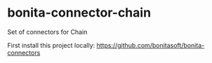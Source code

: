 # bonita-connector-chain
Set of connectors for Chain

First install this project locally: https://github.com/bonitasoft/bonita-connectors
